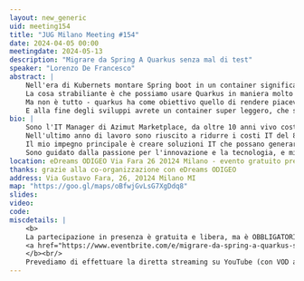 ```yaml
---
layout: new_generic
uid: meeting154
title: "JUG Milano Meeting #154"
date: 2024-04-05 00:00
meetingdate: 2024-05-13
description: "Migrare da Spring A Quarkus senza mal di test"
speaker: "Lorenzo De Francesco"
abstract: |
    Nell'era di Kubernets montare Spring boot in un container significa avere un servizio molto pesante che gira nel nostro cluster, per ovviare a questo problema c'è Quarkus: il framework java, supportato da Red Hat e pensato specificatamente per il cloud.
    La cosa strabiliante è che possiamo usare Quarkus in maniera molto simile a Spring Boot e in questo talk andiamo a vedere proprio questo: creeremo un microservizio con Controller, Service e Repository vedendo quali sono le differenze e i punti simili con spring boot. Vedrete che è tutto più semplice del previsto.
    Ma non è tutto - quarkus ha come obiettivo quello di rendere piacevole la developer Experience e in questo talk parleremo anche degli strumenti che ha sviluppato tanti strumenti come l'hot reload o la dev-ui
    E alla fine degli sviluppi avrete un container super leggero, che si avvia in meno di 30 secondi, pensato per il cloud, cosa volere di più?
bio: |
    Sono l'IT Manager di Azimut Marketplace, da oltre 10 anni vivo costantemente il codice e le community che si formano intorno ad esso.
    Nell'ultimo anno di lavoro sono riuscito a ridurre i costi IT del 80% mantenendo la qualità del software e creando un’architettura di piattaforma che permetta di essere espansa anche da chi non sa nulla di codice.
    Il mio impegno principale è creare soluzioni IT che possano generare profitti essendo al contempo robuste, durature e così flessibili da supportare le esigenze in continua evoluzione della nostra società moderna.
    Sono guidato dalla passione per l'innovazione e la tecnologia, e mi impegno costantemente a promuovere l'eccellenza nella gestione e nello sviluppo dei sistemi tecnologici.
location: eDreams ODIGEO Via Fara 26 20124 Milano - evento gratuito previa registrazione OBBLIGATORIA (vedi dettagli)
thanks: grazie alla co-organizzazione con eDreams ODIGEO
address: Via Gustavo Fara, 26, 20124 Milano MI
map: "https://goo.gl/maps/oBfwjGvLsG7XgDdq8"
slides: 
video: 
code:
miscdetails: |
    <b>
    La partecipazione in presenza è gratuita e libera, ma è OBBLIGATORIA la registrazione su:
    <a href="https://www.eventbrite.com/e/migrare-da-spring-a-quarkus-senza-mal-di-test-tickets-877944464527?aff=oddtdtcreator">form di registrazione per partecipare a JUG Milano in presenza</a>
    </b><br/>
    Prevediamo di effettuare la diretta streaming su YouTube (con VOD a seguire) dell'evento.
---
```

